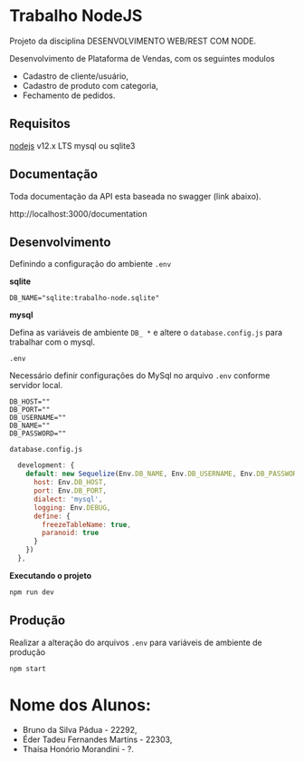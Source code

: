 # Trabalho NodeJS


Projeto da disciplina DESENVOLVIMENTO WEB/REST COM NODE.

Desenvolvimento de Plataforma de Vendas, com os seguintes modulos
  - Cadastro de cliente/usuário,
  - Cadastro de produto com categoria,
  - Fechamento de pedidos.

## Requisitos

[nodejs](https://nodejs.org/) v12.x LTS
mysql ou sqlite3

## Documentação

Toda documentação da API esta baseada no swagger (link abaixo).

http://localhost:3000/documentation

## Desenvolvimento

Definindo a configuração do ambiente `.env`

**sqlite**

```dotenv
DB_NAME="sqlite:trabalho-node.sqlite"
```

**mysql**

Defina as variáveis de ambiente `DB_ *` e altere o `database.config.js` para trabalhar com o mysql.

`.env`

Necessário definir configurações do MySql no arquivo `.env` conforme servidor local.

```dotenv
DB_HOST=""
DB_PORT=""
DB_USERNAME=""
DB_NAME=""
DB_PASSWORD=""
```

`database.config.js`

```js
  development: {
    default: new Sequelize(Env.DB_NAME, Env.DB_USERNAME, Env.DB_PASSWORD, {
      host: Env.DB_HOST,
      port: Env.DB_PORT,
      dialect: 'mysql',
      logging: Env.DEBUG,
      define: {
        freezeTableName: true,
        paranoid: true
      }
    })
  },
```

**Executando o projeto**

```bash
npm run dev
```

## Produção

Realizar a alteração do arquivos `.env` para variáveis de ambiente de produção

```bash
npm start
```
# Nome dos Alunos:

  - Bruno da Silva Pádua - 22292,
  - Éder Tadeu Fernandes Martins - 22303,
  - Thaísa Honório Morandini - ?.
